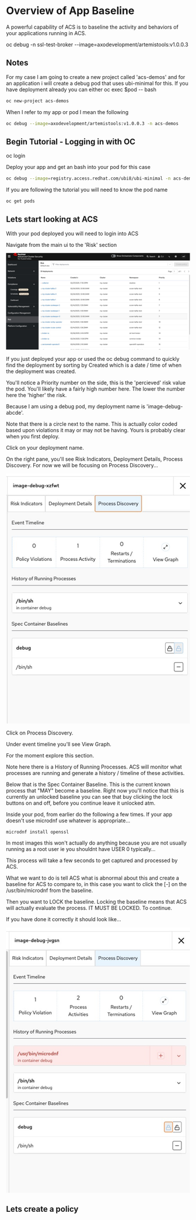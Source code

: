 # Overview of App Baseline

A powerful capability of ACS is to baseline the activity and behaviors of your applications running in ACS.

oc debug -n ssl-test-broker --image=axodevelopment/artemistools:v1.0.0.3

## Notes

For my case I am going to create a new project called 'acs-demos' and for an application i will create a debug pod that uses ubi-minimal for this.  If you have deployment already you can either oc exec $pod -- bash

```bash
oc new-project acs-demos
```

When I refer to my app or pod I mean the following

```bash
oc debug --image=axodevelopment/artemistools:v1.0.0.3 -n acs-demos
```

## Begin Tutorial - Logging in with OC

oc login

Deploy your app and get an bash into your pod for this case
```bash
oc debug --image=registry.access.redhat.com/ubi8/ubi-minimal -n acs-demos
```

If you are following the tutorial you will need to know the pod name

```bash
oc get pods
```

## Lets start looking at ACS

With your pod deployed you will need to login into ACS

Navigate from the main ui to the 'Risk' section

![Risk](https://github.com/axodevelopment/ACS-Tutorials/blob/main/images/risks.jpg)


If you just deployed your app or used the oc debug command to quickly find the deployment by sorting by Created which is a date / time of when the deployment was created.

You'll notice a Priority number on the side, this is the 'percieved' risk value the pod.  You'll likely have a fairly high number here.  The lower the number here the 'higher' the risk.

Because I am using a debug pod, my deployment name is 'image-debug-abcde'.

Note that there is a circle next to the name.  This is actually color coded based upon violations it may or may not be having.  Yours is probably clear when you first deploy.

Click on your deployment name.

On the right pane, you'll see Risk Indicators, Deployment Details, Process Discovery.  For now we will be focusing on Process Discovery...

![Risk](https://github.com/axodevelopment/ACS-Tutorials/blob/main/images/process-discovery.jpg)

Click on Process Discovery.

Under event timeline you'll see View Graph.

For the moment explore this section.

Note here there is a History of Running Processes.  ACS will monitor what processes are running and generate a history / timeline of these activities.

Below that is the Spec Container Baseline.  This is the current known process that "MAY" become a baseline.  Right now you'll notice that this is currently an unlocked baseline you can see that buy clicking the lock buttons on and off, before you continue leave it unlocked atm.

Inside your pod, from earlier do the following a few times.  If your app doesn't use microdnf use whatever is appropriate...

```bash
microdnf install openssl
```
In most images this won't actually do anything because you are not usually running as a root user ie you shouldnt have USER 0 typically...

This process will take a few seconds to get captured and processed by ACS.

What we want to do is tell ACS what is abnormal about this and create a baseline for ACS to compare to, in this case you want to click the [-] on the /usr/bin/microdnf from the baseline.

Then you want to LOCK the baseline.  Locking the baseline means that ACS will actually evaluate the process.  IT MUST BE LOCKED.  To continue.

If you have done it correctly it should look like...

![Risk](https://github.com/axodevelopment/ACS-Tutorials/blob/main/images/baseline-locked.jpg)

## Lets create a policy


